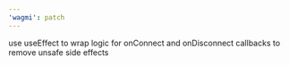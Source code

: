 ```yaml
---
'wagmi': patch
---
```


use useEffect to wrap logic for onConnect and onDisconnect callbacks to remove unsafe side effects
